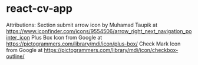 # react-cv-app

Attributions:
Section submit arrow icon by Muhamad Taupik at https://www.iconfinder.com/icons/9554506/arrow_right_next_navigation_pointer_icon
Plus Box Icon from Google at https://pictogrammers.com/library/mdi/icon/plus-box/
Check Mark Icon from Google at https://pictogrammers.com/library/mdi/icon/checkbox-outline/
